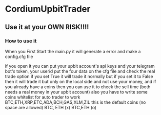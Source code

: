 # CordiumUpbitTrader
 ## Use it at your OWN RISK!!!!

 ### How to use it
 When you First Start the main.py  it will generate a error and make a config.cfg file

 if you open it  you can put your upbit account's api keys and your telegram bot's token, your userid
 put the four data on the cfg file and check the real trade option
 if you set True it will trade it normally
 but if you set it to False then it will trade it but only on the local side and not use your money, and if you already have a coins then you
 can use it to check the sell time
 (both needs a real money in your upbit account)
 also you have to write some coins whitelist for auto trader to work
BTC,ETH,XRP,ETC,ADA,BCH,GAS,XLM,ZIL
this is the default coins (no space are allowed)
BTC, ETH (x)
BTC,ETH (o)
